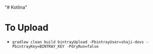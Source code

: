 "# Kotlina" 

# To Upload
- `gradlew clean build bintrayUpload -PbintrayUser=shaji-devs -PbintrayKey=BINTRAY_KEY -PdryRun=false`